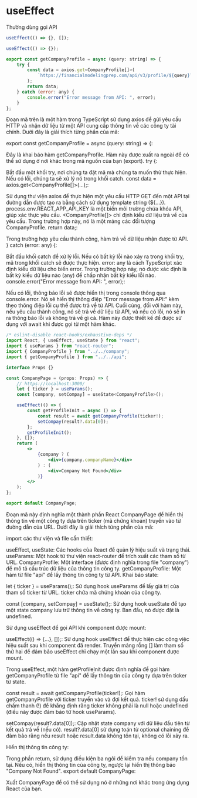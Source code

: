 # useEffect

Thường dùng gọi API

```js
useEffect(() => {}, []);
```

```js
useEffect(() => {});
```


```js
export const getCompanyProfile = async (query: string) => {
    try {
        const data = axios.get<CompanyProfile[]>(
            `https://financialmodelingprep.com/api/v3/profile/${query}?apikey=${process.env.REACT_APP_API_KEY}`
        );
        return data;
    } catch (error: any) {
        console.error("Error message from API: ", error);
    }
};
```


Đoạn mã trên là một hàm trong TypeScript sử dụng axios để gửi yêu cầu HTTP và nhận dữ liệu từ một API cung cấp thông tin về các công ty tài chính. Dưới đây là giải thích từng phần của mã:

export const getCompanyProfile = async (query: string) => {:

Đây là khai báo hàm getCompanyProfile. Hàm này được xuất ra ngoài để có thể sử dụng ở nơi khác trong mã nguồn của bạn (export).
try {:

Bắt đầu một khối try, nơi chúng ta đặt mã mà chúng ta muốn thử thực hiện. Nếu có lỗi, chúng ta sẽ xử lý nó trong khối catch.
const data = axios.get<CompanyProfile[]>(...);:

Sử dụng thư viện axios để thực hiện một yêu cầu HTTP GET đến một API tại đường dẫn được tạo ra bằng cách sử dụng template string (${...}). process.env.REACT_APP_API_KEY là một biến môi trường chứa khóa API, giúp xác thực yêu cầu.
<CompanyProfile[]> chỉ định kiểu dữ liệu trả về của yêu cầu. Trong trường hợp này, nó là một mảng các đối tượng CompanyProfile.
return data;:

Trong trường hợp yêu cầu thành công, hàm trả về dữ liệu nhận được từ API.
} catch (error: any) {:

Bắt đầu khối catch để xử lý lỗi. Nếu có bất kỳ lỗi nào xảy ra trong khối try, mã trong khối catch sẽ được thực hiện.
error: any là cách TypeScript xác định kiểu dữ liệu cho biến error. Trong trường hợp này, nó được xác định là bất kỳ kiểu dữ liệu nào (any) để chấp nhận bất kỳ kiểu lỗi nào.
console.error("Error message from API: ", error);:

Nếu có lỗi, thông báo lỗi sẽ được hiển thị trong console thông qua console.error. Nó sẽ hiển thị thông điệp "Error message from API:" kèm theo thông điệp lỗi cụ thể được trả về từ API.
Cuối cùng, đối với hàm này, nếu yêu cầu thành công, nó sẽ trả về dữ liệu từ API, và nếu có lỗi, nó sẽ in ra thông báo lỗi và không trả về gì cả. Hàm này được thiết kế để được sử dụng với await khi được gọi từ một hàm khác.


```jsx
/* eslint-disable react-hooks/exhaustive-deps */
import React, { useEffect, useState } from "react";
import { useParams } from "react-router";
import { CompanyProfile } from "../../company";
import { getCompanyProfile } from "../../api";

interface Props {}

const CompanyPage = (props: Props) => {
    // https://localhost:3000/
    let { ticker } = useParams();
    const [company, setCompay] = useState<CompanyProfile>();

    useEffect(() => {
        const getProfileInit = async () => {
            const result = await getCompanyProfile(ticker!);
            setCompay(result?.data[0]);
        };
        getProfileInit();
    }, []);
    return (
        <>
            {company ? (
                <div>{company.companyName}</div>
            ) : (
                <div>Company Not Found</div>
            )}
        </>
    );
};

export default CompanyPage;

```


Đoạn mã này định nghĩa một thành phần React CompanyPage để hiển thị thông tin về một công ty dựa trên ticker (mã chứng khoán) truyền vào từ đường dẫn của URL. Dưới đây là giải thích từng phần của mã:

import các thư viện và file cần thiết:

useEffect, useState: Các hooks của React để quản lý hiệu suất và trạng thái.
useParams: Một hook từ thư viện react-router để trích xuất các tham số từ URL.
CompanyProfile: Một interface (được định nghĩa trong file "company") để mô tả cấu trúc dữ liệu của thông tin công ty.
getCompanyProfile: Một hàm từ file "api" để lấy thông tin công ty từ API.
Khai báo state:

let { ticker } = useParams();: Sử dụng hook useParams để lấy giá trị của tham số ticker từ URL. ticker chứa mã chứng khoán của công ty.

const [company, setCompay] = useState<CompanyProfile>();: Sử dụng hook useState để tạo một state company lưu trữ thông tin về công ty. Ban đầu, nó được đặt là undefined.

Sử dụng useEffect để gọi API khi component được mount:

useEffect(() => {...}, []);: Sử dụng hook useEffect để thực hiện các công việc hiệu suất sau khi component đã render. Truyền mảng rỗng [] làm tham số thứ hai để đảm bảo useEffect chỉ chạy một lần sau khi component được mount.

Trong useEffect, một hàm getProfileInit được định nghĩa để gọi hàm getCompanyProfile từ file "api" để lấy thông tin của công ty dựa trên ticker từ state.

const result = await getCompanyProfile(ticker!);: Gọi hàm getCompanyProfile với ticker truyền vào và đợi kết quả. ticker! sử dụng dấu chấm thanh (!) để khẳng định rằng ticker không phải là null hoặc undefined (điều này được đảm bảo từ hook useParams).

setCompay(result?.data[0]);: Cập nhật state company với dữ liệu đầu tiên từ kết quả trả về (nếu có). result?.data[0] sử dụng toán tử optional chaining để đảm bảo rằng nếu result hoặc result.data không tồn tại, không có lỗi xảy ra.

Hiển thị thông tin công ty:

Trong phần return, sử dụng điều kiện ba ngôi để kiểm tra nếu company tồn tại. Nếu có, hiển thị thông tin của công ty, ngược lại hiển thị thông báo "Company Not Found".
export default CompanyPage:

Xuất CompanyPage để có thể sử dụng nó ở những nơi khác trong ứng dụng React của bạn.